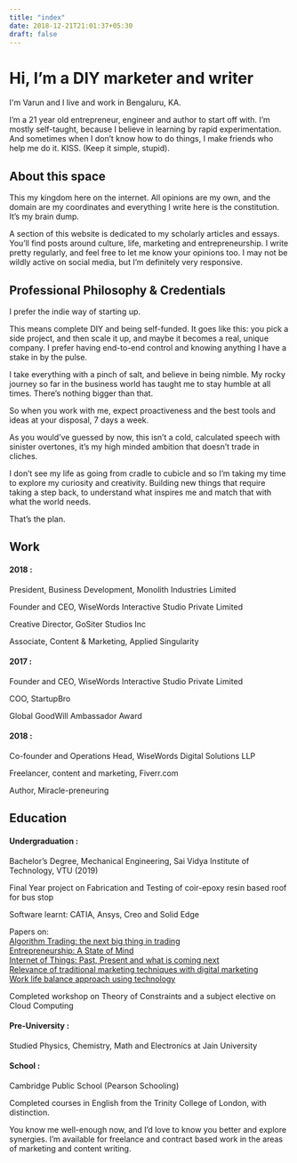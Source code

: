 ```yaml
---
title: "index"
date: 2018-12-21T21:01:37+05:30
draft: false
---
```


# <div class="text-center">Hi, I’m a DIY marketer and writer</div>
<p class="text-center">I'm Varun and I live and work in Bengaluru, KA.</p>

I’m a 21 year old entrepreneur, engineer and author to start off with. I’m mostly self-taught, because I believe in learning by rapid experimentation. And sometimes when I don’t know how to do things, I make friends who help me do it. KISS. (Keep it simple, stupid). 

## About this space

This my kingdom here on the internet. All opinions are my own, and the domain are my coordinates and everything I write here is the constitution.  It’s my brain dump.

A section of this website is dedicated to my scholarly articles and essays. You’ll find posts around culture, life, marketing and entrepreneurship. I write pretty regularly, and feel free to let me know your opinions too. I may not be wildly active on social media, but I’m definitely very responsive. 

## Professional Philosophy & Credentials

I prefer the indie way of starting up. 

This means complete DIY and being self-funded. It goes like this: you pick a side project, and then scale it up, and maybe it becomes a real, unique company. I prefer having end-to-end control and knowing anything I have a stake in by the pulse. 

I take everything with a pinch of salt, and believe in being nimble. My rocky journey so far in the business world has taught me to stay humble at all times. There’s nothing bigger than that. 

So when you work with me, expect proactiveness and the best tools and ideas at your disposal, 7 days a week. 

As you would’ve guessed by now, this isn’t a cold, calculated speech with sinister overtones, it’s my high minded ambition that doesn’t trade in cliches.  

I don’t see my life as going from cradle to cubicle and so I’m taking my time to explore my curiosity and creativity. Building new things that require taking a step back, to understand what inspires me and match that with what the world needs. 

That’s the plan. 

## Work

<div class="as-row space-between mb-large">
    <div class="col"><h4>2018 : </h4></div>
    <div class="col"> 
        <p class="mb-0">President, Business Development, Monolith Industries Limited </p>
        <p class="mb-0">Founder and CEO, WiseWords Interactive Studio Private Limited</p>
        <p class="mb-0">Creative Director, GoSiter Studios Inc</p>
        <p class="mb-0">Associate, Content & Marketing, Applied Singularity</p>
    </div>
</div>

<div class="as-row space-between mb-large">
    <div class="col"><h4>2017 : </h4></div>
    <div class="col"> 
        <p class="mb-0">Founder and CEO, WiseWords Interactive Studio Private Limited</p>
        <p class="mb-0">COO, StartupBro</p>
        <p class="mb-0">Global GoodWill Ambassador Award</p>
    </div>
</div>

<div class="as-row space-between mb-large">
    <div class="col"><h4>2018 : </h4></div>
    <div class="col"> 
        <p class="mb-0">Co-founder and Operations Head, WiseWords Digital Solutions LLP</p>
        <p class="mb-0">Freelancer, content and marketing, Fiverr.com</p>
        <p class="mb-0">Author, Miracle-preneuring</p>
    </div>
</div>

## Education

<div class="as-row space-between mb-large">
    <div class="col"><h4>Undergraduation : </h4></div>
    <div class="col"> 
        <p class="mb-0">Bachelor’s Degree, Mechanical Engineering, Sai Vidya Institute of Technology, VTU (2019) 
</p>
        <p class="mb-0">Final Year project on Fabrication and Testing of coir-epoxy resin based roof for bus stop</p>
        <p class="mb-0">Software learnt: CATIA, Ansys, Creo and Solid Edge</p>
        <p class="mb-0">Papers on: <br/>
            <a href="https://drive.google.com/file/d/0B3q1CGiPXNhDT0VBUUhKSDY2ckk/view?usp=drive_open" target="_blank">Algorithm Trading: the next big thing in trading</a> <br/>
	       <a href="https://drive.google.com/file/d/0B3q1CGiPXNhDUEwwZUZpR3hZYVU/view" target="_blank">Entrepreneurship: A State of Mind</a> <br/>
           <a href="https://drive.google.com/file/d/0B3q1CGiPXNhDc3AtY2NvYnNaV0U/view" target="_blank">Internet of Things: Past, Present and what is coming next</a> <br/>
           <a href="https://drive.google.com/file/d/0B3q1CGiPXNhDajJTTk1oczJWZ3c/view" target="_blank">Relevance of traditional marketing techniques with digital marketing</a> <br/>
           <a href="https://drive.google.com/file/d/0B3q1CGiPXNhDYjVxSy1weTJKS0k/view" target="_blank">Work life balance approach using technology</a> <br/>
</p>
    <p class="mb-0">Completed workshop on Theory of Constraints and a subject elective on Cloud Computing 
</p>
    </div>
</div>

<div class="as-row space-between mb-large">
    <div class="col"><h4>Pre-University : </h4></div>
    <div class="col"> 
        <p class="mb-0">Studied Physics, Chemistry, Math and Electronics at Jain   University</p>
    </div>
</div>

<div class="as-row space-between mb-large">
    <div class="col"><h4>School : </h4></div>
    <div class="col"> 
        <p class="mb-0">Cambridge Public School (Pearson Schooling)</p>
        <p class="mb-0">Completed courses in English from the Trinity College of London, with distinction.</p>
    </div>
</div>

You know me well-enough now, and I’d love to know you better and explore synergies. I’m available for freelance and contract based work in the areas of marketing and content writing. 

